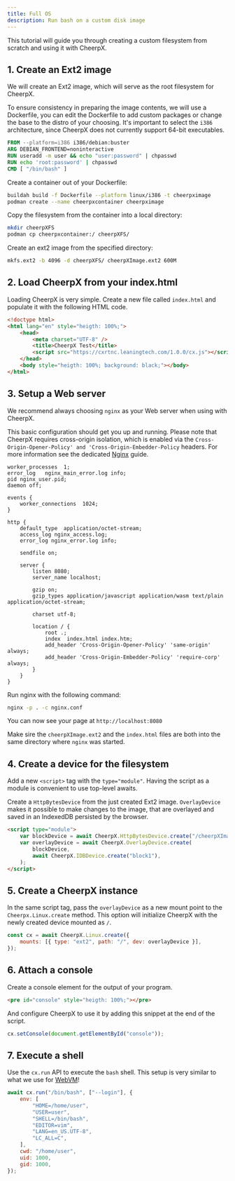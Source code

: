 ```yaml
---
title: Full OS
description: Run bash on a custom disk image
---
```


This tutorial will guide you through creating a custom filesystem from scratch and using it with CheerpX.

## 1. Create an Ext2 image

We will create an Ext2 image, which will serve as the root filesystem for CheerpX.

To ensure consistency in preparing the image contents, we will use a Dockerfile, you can edit the Dockerfile to add custom packages or change the base to the distro of your choosing. It's important to select the `i386` architecture, since CheerpX does not currently support 64-bit executables.

```dockerfile title=Dockerfile
FROM --platform=i386 i386/debian:buster
ARG DEBIAN_FRONTEND=noninteractive
RUN useradd -m user && echo "user:password" | chpasswd
RUN echo 'root:password' | chpasswd
CMD [ "/bin/bash" ]
```

Create a container out of your Dockerfile:

```bash
buildah build -f Dockerfile --platform linux/i386 -t cheerpximage
podman create --name cheerpxcontainer cheerpximage
```

Copy the filesystem from the container into a local directory:

```bash
mkdir cheerpXFS
podman cp cheerpxcontainer:/ cheerpXFS/
```

Create an ext2 image from the specified directory:

```bash
mkfs.ext2 -b 4096 -d cheerpXFS/ cheerpXImage.ext2 600M
```

## 2. Load CheerpX from your index.html

Loading CheerpX is very simple. Create a new file called `index.html` and populate it with the following HTML code.

```html title=index.html
<!doctype html>
<html lang="en" style="heigth: 100%;">
	<head>
		<meta charset="UTF-8" />
		<title>CheerpX Test</title>
		<script src="https://cxrtnc.leaningtech.com/1.0.0/cx.js"></script>
	</head>
	<body style="heigth: 100%; background: black;"></body>
</html>
```

## 3. Setup a Web server

We recommend always choosing `nginx` as your Web server when using with CheerpX.

This basic configuration should get you up and running. Please note that CheerpX requires cross-origin isolation, which is enabled via the `Cross-Origin-Opener-Policy' and 'Cross-Origin-Embedder-Policy` headers. For more information see the dedicated [Nginx](/docs/guides/nginx) guide.

```nginx title=nginx.conf
worker_processes  1;
error_log   nginx_main_error.log info;
pid nginx_user.pid;
daemon off;

events {
    worker_connections  1024;
}

http {
    default_type  application/octet-stream;
    access_log nginx_access.log;
    error_log nginx_error.log info;

    sendfile on;

    server {
        listen 8080;
        server_name localhost;

        gzip on;
        gzip_types application/javascript application/wasm text/plain application/octet-stream;

        charset utf-8;

        location / {
            root .;
            index  index.html index.htm;
            add_header 'Cross-Origin-Opener-Policy' 'same-origin' always;
            add_header 'Cross-Origin-Embedder-Policy' 'require-corp' always;
        }
    }
}
```

Run nginx with the following command:

```bash
nginx -p . -c nginx.conf
```

You can now see your page at `http://localhost:8080`

Make sire the `cheerpXImage.ext2` and the `index.html` files are both into the same directory where `nginx` was started.

## 4. Create a device for the filesystem

Add a new `<script>` tag with the `type="module"`. Having the script as a module is convenient to use top-level awaits.

Create a `HttpBytesDevice` from the just created Ext2 image. `OverlayDevice` makes it possible to make changes to the image, that are overlayed and saved in an IndexedDB persisted by the browser.

```html
<script type="module">
	var blockDevice = await CheerpX.HttpBytesDevice.create("/cheerpXImage.ext2");
	var overlayDevice = await CheerpX.OverlayDevice.create(
		blockDevice,
		await CheerpX.IDBDevice.create("block1"),
	);
</script>
```

## 5. Create a CheerpX instance

In the same script tag, pass the `overlayDevice` as a new mount point to the `Cheerpx.Linux.create` method. This option will initialize CheerpX with the newly created device mounted as `/`.

```js
const cx = await CheerpX.Linux.create({
	mounts: [{ type: "ext2", path: "/", dev: overlayDevice }],
});
```

## 6. Attach a console

Create a console element for the output of your program.

```html
<pre id="console" style="heigth: 100%;"></pre>
```

And configure CheerpX to use it by adding this snippet at the end of the script.

```js
cx.setConsole(document.getElementById("console"));
```

## 7. Execute a shell

Use the `cx.run` API to execute the `bash` shell. This setup is very similar to what we use for [WebVM](https://webvm.io)!

```js
await cx.run("/bin/bash", ["--login"], {
	env: [
		"HOME=/home/user",
		"USER=user",
		"SHELL=/bin/bash",
		"EDITOR=vim",
		"LANG=en_US.UTF-8",
		"LC_ALL=C",
	],
	cwd: "/home/user",
	uid: 1000,
	gid: 1000,
});
```
